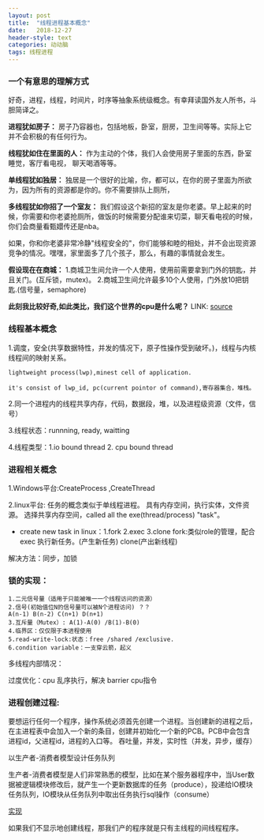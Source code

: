 ```yaml
---
layout: post
title:  "线程进程基本概念"
date:   2018-12-27 
header-style: text
categories: 动动脑
tags: 线程进程
---
```

### 一个有意思的理解方式
好奇，进程，线程，时间片，时序等抽象系统级概念。有幸拜读国外友人所书，斗胆简译之。

**进程犹如房子：**
房子乃容器也，包括地板，卧室，厨房，卫生间等等。实际上它并不会积极的有任何行为。

**线程犹如住在里面的人：**
作为主动的个体，我们人会使用房子里面的东西，卧室睡觉，客厅看电视，
聊天喝酒等等。


**单线程犹如独居：**
独居是一个很好的比喻，你，都可以，在你的房子里面为所欲为，因为所有的资源都是你的。你不需要排队上厕所，


**多线程犹如你招了一个室友：**
我们假设这个新招的室友是你老婆。早上起来的时候，你需要和你老婆抢厕所，做饭的时候需要分配谁来切菜，聊天看电视的时候，你们会商量看甄嬛传还是nba。

如果，你和你老婆非常冷静"线程安全的"，你们能够和睦的相处，并不会出现资源竞争的情况。嘿嘿，家里面多了几个孩子，那么，有趣的事情就会发生。


**假设现在在商城：**
1.商城卫生间允许一个人使用，使用前需要拿到门外的钥匙，并且关门。(互斥锁，mutex)。
2.商城卫生间允许最多10个人使用，门外放10把钥匙.(信号量，semaphore)


**此刻我比较好奇,如此类比，我们这个世界的cpu是什么呢？**
LINK: [source](http://www.qnx.com/developers/docs/6.4.1/neutrino/getting_started/s1_procs.html#Fundamentals)


### **线程基本概念**

1.调度，安全(共享数据特性，并发的情况下，原子性操作受到破坏。)，线程与内核线程间的映射关系。

	lightweight process(lwp),minest cell of application.
	
	it's consist of lwp_id, pc(current pointor of command),寄存器集合，堆栈。

2.同一个进程内的线程共享内存，代码，数据段，堆，以及进程级资源（文件，信号）

3.线程状态：runnning, ready, waitting

4.线程类型：1.io bound thread  2. cpu bound thread

### **进程相关概念**

1.Windows平台:CreateProcess ,CreateThread

2.linux平台: 任务的概念类似于单线程进程。 具有内存空间，执行实体，文件资源。
选择共享内存空间，called all the exe(thread/process) "task"。

- create new task in linux：1.fork 2.exec 3.clone
fork:类似role的管理，配合exec 执行新任务。(产生新任务)
clone(产出新线程)


解决方法：同步，加锁

### **锁的实现：**

	1.二元信号量（适用于只能被唯一一个线程访问的资源）
	2.信号(初始值位N的信号量可以被N个进程访问) ？？ 
	A(n-1) B(n-2) C(n+1) D(n+1)
	3.互斥量（Mutex）: A(1)-A(0) /B(1)-B(0)
	4.临界区：仅仅限于本进程使用
	5.read-write-lock:状态：free /shared /exclusive.
	6.condition variable：一支穿云箭，起义

多线程内部情况：

过度优化：cpu 乱序执行，解决 barrier cpu指令


### **进程创建过程:**

要想运行任何一个程序，操作系统必须首先创建一个进程。当创建新的进程之后，在主进程表中会加入一个新的条目，创建并初始化一个新的PCB。PCB中会包含进程id，父进程id，进程的入口等。
吞吐量，并发，实时性（并发，异步，缓存）

以生产者-消费者模型设计任务队列

生产者-消费者模型是人们非常熟悉的模型，比如在某个服务器程序中，当User数据被逻辑模块修改后，就产生一个更新数据库的任务（produce），投递给IO模块任务队列，IO模块从任务队列中取出任务执行sql操作（consume）

[实现](https://blog.csdn.net/luoweifu/article/details/46701167)

如果我们不显示地创建线程，那我们产的程序就是只有主线程的间线程程序。

